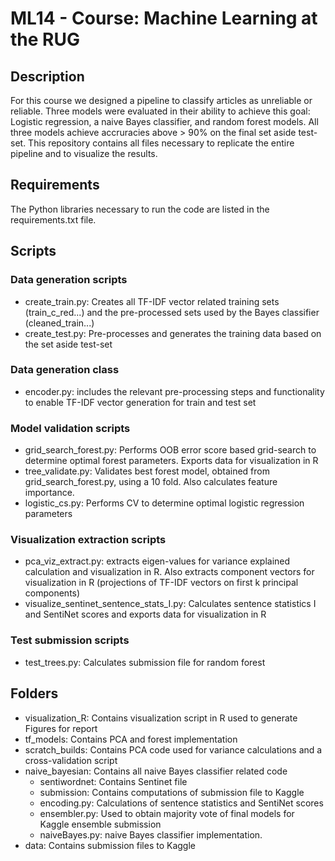 # ML14 - Course: Machine Learning at the RUG

## Description
For this course we designed a pipeline to classify articles as unreliable or reliable.
Three models were evaluated in their ability to achieve this goal: Logistic regression, a naive Bayes classifier, and random forest models.
All three models achieve accruracies above > 90% on the final set aside test-set. This repository contains all files necessary to replicate the entire pipeline and to visualize the results.

## Requirements
The Python libraries necessary to run the code are listed in the requirements.txt file.

## Scripts

### Data generation scripts
- create_train.py: Creates all TF-IDF vector related training sets (train_c_red...) and the pre-processed sets used by the Bayes classifier (cleaned_train...)
- create_test.py: Pre-processes and generates the training data based on the set aside test-set

### Data generation class
- encoder.py: includes the relevant pre-processing steps and functionality to enable TF-IDF vector generation for train and test set

### Model validation scripts
- grid_search_forest.py: Performs OOB error score based grid-search to determine optimal forest parameters. Exports data for visualization in R
- tree_validate.py: Validates best forest model, obtained from grid_search_forest.py, using a 10 fold. Also calculates feature importance.
- logistic_cs.py: Performs CV to determine optimal logistic regression parameters

### Visualization extraction scripts
- pca_viz_extract.py: extracts eigen-values for variance explained calculation and visualization in R. Also extracts component vectors for visualization in R (projections of TF-IDF vectors on first k principal components)
- visualize_sentinet_sentence_stats_I.py: Calculates sentence statistics I and SentiNet scores and exports data for visualization in R

### Test submission scripts
- test_trees.py: Calculates submission file for random forest

## Folders

- visualization_R: Contains visualization script in R used to generate Figures for report
- tf_models: Contains PCA and forest implementation
- scratch_builds: Contains PCA code used for variance calculations and a cross-validation script
- naive_bayesian: Contains all naive Bayes classifier related code
    - sentiwordnet: Contains Sentinet file
    - submission: Contains computations of submission file to Kaggle
    - encoding.py: Calculations of sentence statistics and SentiNet scores
    - ensembler.py: Used to obtain majority vote of final models for Kaggle ensemble submission
    - naiveBayes.py: naive Bayes classifier implementation.
- data: Contains submission files to Kaggle
